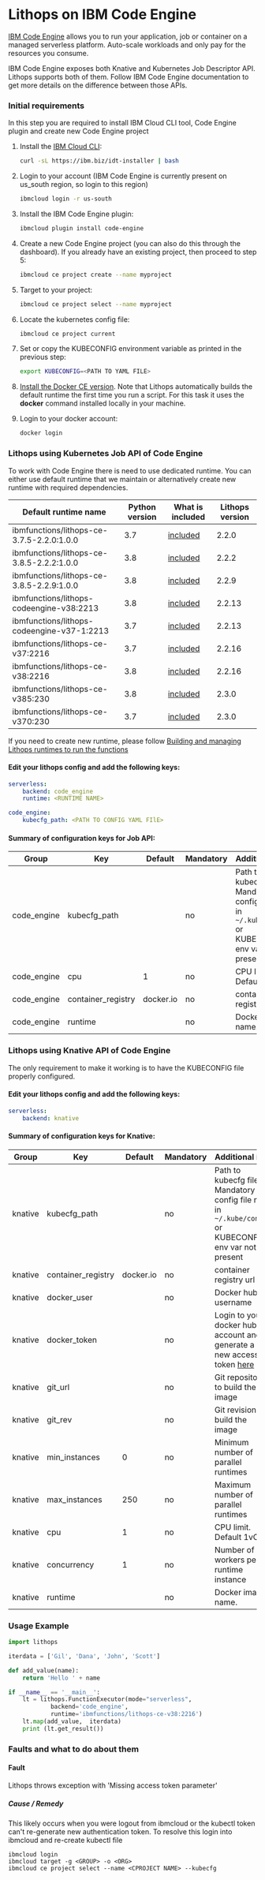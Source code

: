 # Lithops on IBM Code Engine

[IBM Code Engine](https://cloud.ibm.com/codeengine/overview) allows you to run your application, job or container on a managed serverless platform. Auto-scale workloads and only pay for the resources you consume.

IBM Code Engine exposes both Knative and Kubernetes Job Descriptor API. Lithops supports both of them. Follow IBM Code Engine documentation to get more details on the difference between those APIs.

###  Initial requirements
In this step you are required to install IBM Cloud CLI tool, Code Engine plugin and create new Code Engine project

1. Install the [IBM Cloud CLI](https://cloud.ibm.com/docs/cli?topic=cli-getting-started):

   ```bash
   curl -sL https://ibm.biz/idt-installer | bash
   ```

2. Login to your account (IBM Code Engine is currently present on us_south region, so login to this region)

   ```bash
   ibmcloud login -r us-south
   ```

3. Install the IBM Code Engine plugin:

   ```bash
   ibmcloud plugin install code-engine
   ```

4. Create a new Code Engine project (you can also do this through the dashboard). If you already have an existing project, then proceed to step 5:

   ```bash
   ibmcloud ce project create --name myproject
   ```

5. Target to your project:

   ```bash
   ibmcloud ce project select --name myproject
   ```
   
6. Locate the kubernetes config file:

   ```bash
   ibmcloud ce project current
   ```

7. Set or copy the KUBECONFIG environment variable as printed in the previous step:

   ```bash
   export KUBECONFIG=<PATH TO YAML FILE>
   ```

8. [Install the Docker CE version](https://docs.docker.com/get-docker/).
    Note that Lithops automatically builds the default runtime the first time you run a script. For this task it uses the **docker** command installed locally in your machine.

9. Login to your docker account:
   ```bash
   docker login
   ```
### Lithops using Kubernetes Job API of Code Engine

To work with Code Engine there is need to use dedicated runtime. You can either use default runtime that we maintain or alternatively create new runtime with required dependencies.

|Default runtime name| Python version | What is included | Lithops version |
|----|-----|----|-----|
|ibmfunctions/lithops-ce-3.7.5-2.2.0:1.0.0 | 3.7 | [included](../../runtime/code_engine/requirements.txt) | 2.2.0 |
|ibmfunctions/lithops-ce-3.8.5-2.2.2:1.0.0 | 3.8 | [included](../../runtime/code_engine/requirements.txt) | 2.2.2 |
|ibmfunctions/lithops-ce-3.8.5-2.2.9:1.0.0 | 3.8 | [included](../../runtime/code_engine/requirements.txt) | 2.2.9 |
|ibmfunctions/lithops-codeengine-v38:2213 | 3.8 | [included](../../runtime/code_engine/requirements.txt) | 2.2.13 |
|ibmfunctions/lithops-codeengine-v37-1:2213 | 3.7 | [included](../../runtime/code_engine/requirements.txt) | 2.2.13 |
|ibmfunctions/lithops-ce-v37:2216 | 3.7 | [included](../../runtime/code_engine/requirements.txt) | 2.2.16 |
|ibmfunctions/lithops-ce-v38:2216 | 3.8 | [included](../../runtime/code_engine/requirements.txt) | 2.2.16 |
|ibmfunctions/lithops-ce-v385:230 | 3.8 | [included](../../runtime/code_engine/requirements.txt) | 2.3.0 |
|ibmfunctions/lithops-ce-v370:230 | 3.7 | [included](../../runtime/code_engine/requirements.txt) | 2.3.0 |

If you need to create new runtime, please follow [Building and managing Lithops runtimes to run the functions](../../runtime/)


#### Edit your lithops config and add the following keys:

   ```yaml
   serverless:
       backend: code_engine
       runtime: <RUNTIME NAME>

   code_engine:
       kubecfg_path: <PATH TO CONFIG YAML FIlE>
   ```

#### Summary of configuration keys for Job API:

|Group|Key|Default|Mandatory|Additional info|
|---|---|---|---|---|
|code_engine | kubecfg_path | |no | Path to kubecfg file. Mandatory if config file not in `~/.kube/config` or KUBECONFIG env var not present|
|code_engine | cpu | 1 |no | CPU limit. Default 1vCPU |
|code_engine | container_registry |  docker.io | no | container registry url|
|code_engine | runtime |  |no | Docker image name.|


### Lithops using Knative API of Code Engine

The only requirement to make it working is to have the KUBECONFIG file properly configured.


#### Edit your lithops config and add the following keys:

   ```yaml
   serverless:
       backend: knative
   ```

#### Summary of configuration keys for Knative:

|Group|Key|Default|Mandatory|Additional info|
|---|---|---|---|---|
|knative | kubecfg_path | |no | Path to kubecfg file. Mandatory if config file not in `~/.kube/config` or KUBECONFIG env var not present|
|knative | container_registry |  docker.io | no | container registry url|
|knative | docker_user | |no | Docker hub username |
|knative | docker_token | |no | Login to your docker hub account and generate a new access token [here](https://hub.docker.com/settings/security)|
|knative | git_url | |no | Git repository to build the image |
|knative | git_rev | |no | Git revision to build the image |
|knative | min_instances | 0 |no | Minimum number of parallel runtimes |
|knative | max_instances | 250 |no | Maximum number of parallel runtimes |
|knative | cpu | 1 |no | CPU limit. Default 1vCPU  |
|knative | concurrency | 1 |no | Number of workers per runtime instance |
|knative | runtime |  |no | Docker image name.|


### Usage Example

```python
import lithops

iterdata = ['Gil', 'Dana', 'John', 'Scott']

def add_value(name):
    return 'Hello ' + name

if __name__ == '__main__':
    lt = lithops.FunctionExecutor(mode="serverless",
            backend='code_engine',
            runtime='ibmfunctions/lithops-ce-v38:2216')
    lt.map(add_value,  iterdata)
    print (lt.get_result())
```

###  Faults and what to do about them

#### Fault
Lithops throws exception with 'Missing access token parameter'

##### Cause / Remedy
This likely occurs when you were logout from ibmcloud or the kubectl token can't re-generate new authentication token. To resolve this login into ibmcloud and re-create kubectl file

    ibmcloud login
    ibmcloud target -g <GROUP> -o <ORG>
    ibmcloud ce project select --name <CPROJECT NAME> --kubecfg